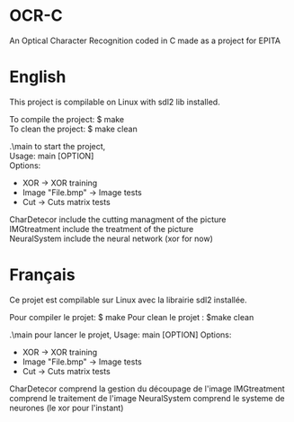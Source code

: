 # OCR-C
An Optical Character Recognition coded in C made as a project for EPITA

# English
This project is compilable on Linux with sdl2 lib installed.  

To compile the project: $ make  
To clean the project: $ make clean  

.\main to start the project,  
Usage: main [OPTION]  
Options:  
* XOR -> XOR training
* Image "File.bmp" -> Image tests
* Cut -> Cuts matrix tests

CharDetecor include the cutting managment of the picture  
IMGtreatment include the treatment of the picture  
NeuralSystem include the neural network (xor for now)  

# Français
Ce projet est compilable sur Linux avec la librairie sdl2 installée.  

Pour compiler le projet: $ make
Pour clean le projet : $make clean

.\main pour lancer le projet,
Usage: main [OPTION]
Options:
* XOR -> XOR training
* Image "File.bmp" -> Image tests
* Cut -> Cuts matrix tests

CharDetecor comprend la gestion du découpage de l'image
IMGtreatment comprend le traitement de l'image
NeuralSystem comprend le systeme de neurones (le xor pour l'instant)
